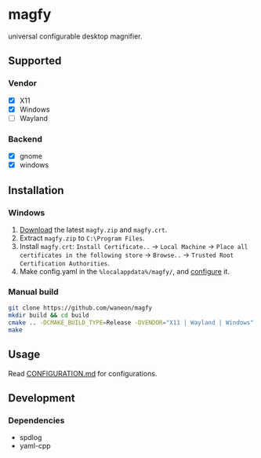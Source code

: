 # magfy
universal configurable desktop magnifier.

## Supported
### Vendor
- [x] X11
- [x] Windows
- [ ] Wayland

### Backend
- [x] gnome
- [x] windows

## Installation
### Windows
1. [Download](https://ds.waneon.me/drive/d/s/nfvmZn2mVoHUJNx51xhYl7q2AR8pkHl7/lJgerMJC5MpXbPlYTiqvS76Lc4yeNKKW-xbfgC6AaVQk) the latest `magfy.zip` and `magfy.crt`.
2. Extract `magfy.zip` to `C:\Program Files`.
3. Install `magfy.crt`: `Install Certificate..` -> `Local Machine` -> `Place all certificates in the following store` -> `Browse..` -> `Trusted Root Certification Authorities`.
4. Make config.yaml in the `%localappdata%/magfy/`, and [configure](CONFIGURATION.md) it.  

### Manual build
```sh
git clone https://github.com/waneon/magfy
mkdir build && cd build
cmake .. -DCMAKE_BUILD_TYPE=Release -DVENDOR="X11 | Wayland | Windows"
make
```

## Usage
Read [CONFIGURATION.md](CONFIGURATION.md) for configurations.

## Development
### Dependencies
* spdlog
* yaml-cpp